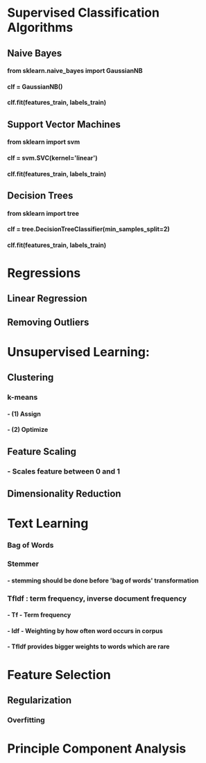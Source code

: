 # Supervised Classification Algorithms

## Naive Bayes
#### from sklearn.naive_bayes import GaussianNB
#### clf = GaussianNB()
#### clf.fit(features_train, labels_train)

## Support Vector Machines
#### from sklearn import svm
#### clf = svm.SVC(kernel='linear')
#### clf.fit(features_train, labels_train)

## Decision Trees
#### from sklearn import tree
#### clf = tree.DecisionTreeClassifier(min_samples_split=2)
#### clf.fit(features_train, labels_train)

# Regressions
## Linear Regression
## Removing Outliers

# Unsupervised Learning: 
## Clustering
### k-means
#### - (1) Assign
#### - (2) Optimize
####
## Feature Scaling
### - Scales feature between 0 and 1
## Dimensionality Reduction

# Text Learning
### Bag of Words
### Stemmer
#### - stemming should be done before 'bag of words' transformation
### TfIdf : term frequency, inverse document frequency
#### - Tf - Term frequency
#### - Idf - Weighting by how often word occurs in corpus
#### - TfIdf provides bigger weights to words which are rare

# Feature Selection
## Regularization
### Overfitting

# Principle Component Analysis
